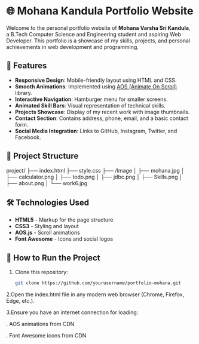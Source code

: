   # 🌐 Mohana Kandula Portfolio Website

Welcome to the personal portfolio website of **Mohana Varsha Sri Kandula**, a B.Tech Computer Science and Engineering student and aspiring Web Developer. This portfolio is a showcase of my skills, projects, and personal achievements in web development and programming.

## 📌 Features

- **Responsive Design**: Mobile-friendly layout using HTML and CSS.
- **Smooth Animations**: Implemented using [AOS (Animate On Scroll)](https://michalsnik.github.io/aos/) library.
- **Interactive Navigation**: Hamburger menu for smaller screens.
- **Animated Skill Bars**: Visual representation of technical skills.
- **Projects Showcase**: Display of my recent work with image thumbnails.
- **Contact Section**: Contains address, phone, email, and a basic contact form.
- **Social Media Integration**: Links to GitHub, Instagram, Twitter, and Facebook.

## 📂 Project Structure
project/
├── index.html
├── style.css
├── /Image
│ ├── mohana.jpg
│ ├── calculator.png
│ ├── todo.png
│ ├── jdbc.png
│ ├── Skills.png
│ ├── about.png
│ └── work6.jpg

## 🛠️ Technologies Used

- **HTML5** - Markup for the page structure
- **CSS3** - Styling and layout
- **AOS.js** - Scroll animations
- **Font Awesome** - Icons and social logos

## 🚀 How to Run the Project

1. Clone this repository:

   ```bash
   git clone https://github.com/yourusername/portfolio-mohana.git
2.Open the index.html file in any modern web browser (Chrome, Firefox, Edge, etc.).

3.Ensure you have an internet connection for loading:

  . AOS animations from CDN

  . Font Awesome icons from CDN
